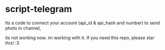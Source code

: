 # script-telegram
Its a code to connect your account (api_id &amp; api_hash and number) to send photo in channel,

its not working now. im working with it.
If you need this repo, please star this! :3
